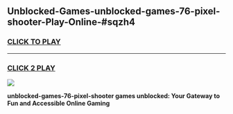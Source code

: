 
## Unblocked-Games-unblocked-games-76-pixel-shooter-Play-Online-#sqzh4
<h3>
<a href="https://premium.freeplayer.one?title=unblocked-games-76-pixel-shooter&ref=27F">CLICK TO PLAY</a></h3>
<hr>

<h3>
<a href="https://premium.freeplayer.one?title=unblocked-games-76-pixel-shooter&ref=27F">CLICK 2 PLAY</a>
  
</h3>

<a href="https://premium.freeplayer.one?title=unblocked-games-76-pixel-shooter&ref=27F"><img src="https://clearcache.store/games.png"></a>


**unblocked-games-76-pixel-shooter games unblocked: Your Gateway to Fun and Accessible Online Gaming**
